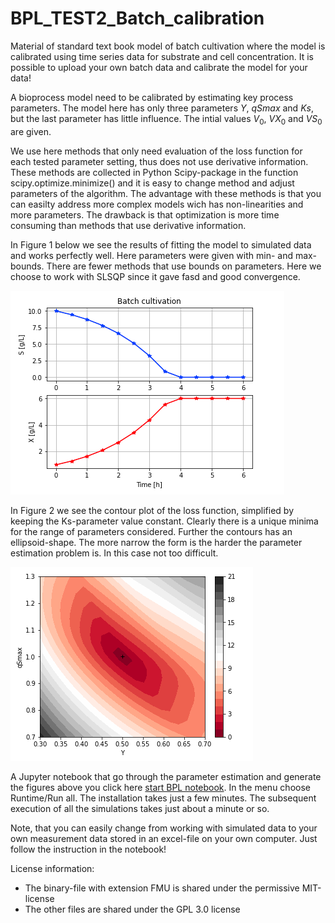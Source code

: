# BPL_TEST2_Batch_calibration

Material of standard text book model of batch cultivation where the model is calibrated using time series data for substrate and cell concentration. It is possible to upload your own batch data and calibrate the model for your data!

A bioprocess model need to be calibrated by estimating key process parameters. The model here has only three parameters $Y$, $qSmax$ and $Ks$, but the last parameter has little influence. The intial values $V_0$, $VX_0$ and $VS_0$ are given.

We use here methods that only need evaluation of the loss function for each tested parameter setting, thus does not use derivative information. These methods are collected in Python Scipy-package in the function scipy.optimize.minimize() and it is easy to change method and adjust parameters of the algorithm. The advantage with these methods is that you can easilty address more complex models wich has non-linearities and more parameters. The drawback is that optimization is more time consuming than methods that use derivative information. 

In Figure 1 below we see the results of fitting the model to simulated data and works perfectly well. Here parameters were given with min- and max-bounds. There are fewer methods that use bounds on parameters. Here we choose to work with SLSQP since it gave fasd and good convergence.

![](Fig_1_Batch_simu_data.png)

In Figure 2 we see the contour plot of the loss function, simplified by keeping the Ks-parameter value constant. Clearly there is a unique minima for the range of parameters considered. Further the contours has an ellipsoid-shape. The more narrow the form is the harder the parameter estimation problem is. In this case not too difficult. 

![](Fig_2_Batch_loss_function_contour.png)


A Jupyter notebook that go through the parameter estimation and generate the figures above you click here
[start BPL notebook](https://colab.research.google.com/github/janpeter19/BPL_TEST2_Batch_calibration/blob/main/BPL_TEST2_Batch_calibration_colab.ipynb).
In the menu choose Runtime/Run all. The installation takes just a few minutes. The subsequent execution of all the simulations takes just about a minute or so.

Note, that you can easily change from working with simulated data to your own measurement data stored in an excel-file on your own computer. Just follow the instruction in the notebook!

License information:
* The binary-file with extension FMU is shared under the permissive MIT-license
* The other files are shared under the GPL 3.0 license
